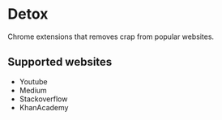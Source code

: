 # Detox

Chrome extensions that removes crap from popular websites.

## Supported websites

* Youtube
* Medium
* Stackoverflow
* KhanAcademy
